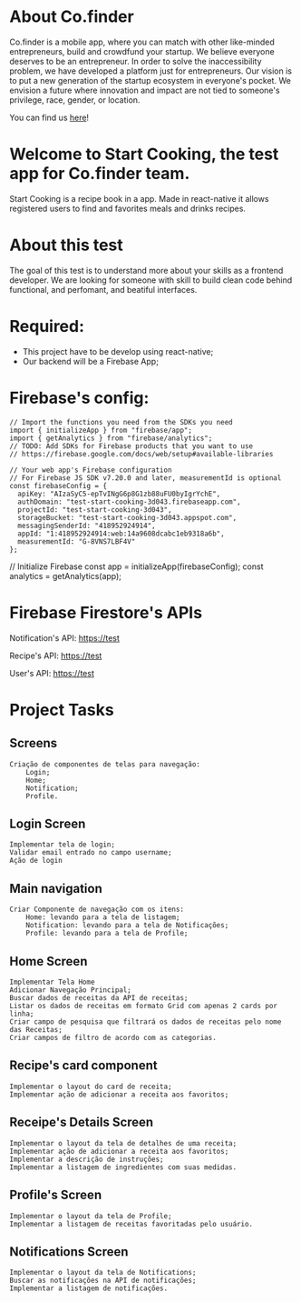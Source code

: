# About Co.finder
Co.finder is a mobile app, where you can match with other like-minded entrepreneurs, build and crowdfund your startup. We believe everyone deserves to be an entrepreneur. In order to solve the inaccessibility problem, we have developed a platform just for entrepreneurs.
Our vision is to put a new generation of the startup ecosystem in everyone's pocket. We envision a future where innovation and impact are not tied to someone's privilege, race, gender, or location.

You can find us [here](https://www.cofinderapp.com/)!

# Welcome to Start Cooking, the test app for Co.finder team.

Start Cooking is a recipe book in a app.
Made in react-native it allows registered users to find and favorites meals and drinks recipes.

# About this test

The goal of this test is to understand more about your skills as a frontend developer.
We are looking for someone with skill to build clean code behind functional, and perfomant, and beatiful interfaces.

# Required:
* This project have to be develop using react-native;
* Our backend will be a Firebase App;

# Firebase's config:
```
// Import the functions you need from the SDKs you need
import { initializeApp } from "firebase/app";
import { getAnalytics } from "firebase/analytics";
// TODO: Add SDKs for Firebase products that you want to use
// https://firebase.google.com/docs/web/setup#available-libraries

// Your web app's Firebase configuration
// For Firebase JS SDK v7.20.0 and later, measurementId is optional
const firebaseConfig = {
  apiKey: "AIzaSyC5-epTvINgG6p8G1zb88uFU0byIgrYchE",
  authDomain: "test-start-cooking-3d043.firebaseapp.com",
  projectId: "test-start-cooking-3d043",
  storageBucket: "test-start-cooking-3d043.appspot.com",
  messagingSenderId: "418952924914",
  appId: "1:418952924914:web:14a9608dcabc1eb9318a6b",
  measurementId: "G-8VNS7LBF4V"
};
```

// Initialize Firebase
const app = initializeApp(firebaseConfig);
const analytics = getAnalytics(app);

# Firebase Firestore's APIs

Notification's API: [https://test](https://test)

Recipe's API: [https://test](https://test)

User's API: [https://test](https://test)

# Project Tasks

## Screens
	Criação de componentes de telas para navegação:
		Login;
		Home;
		Notification;
		Profile.

## Login Screen
	Implementar tela de login;
	Validar email entrado no campo username;
	Ação de login

## Main navigation
	Criar Componente de navegação com os itens:
		Home: levando para a tela de listagem;
		Notification: levando para a tela de Notificações;
		Profile: levando para a tela de Profile;

## Home Screen
	Implementar Tela Home
	Adicionar Navegação Principal;
	Buscar dados de receitas da API de receitas;
	Listar os dados de receitas em formato Grid com apenas 2 cards por linha;
	Criar campo de pesquisa que filtrará os dados de receitas pelo nome das Receitas;
	Criar campos de filtro de acordo com as categorias.

## Recipe's card component
	Implementar o layout do card de receita;
	Implementar ação de adicionar a receita aos favoritos;
	
## Receipe's Details Screen
	Implementar o layout da tela de detalhes de uma receita;
	Implementar ação de adicionar a receita aos favoritos;
	Implementar a descrição de instruções;
	Implementar a listagem de ingredientes com suas medidas.

## Profile's Screen
	Implementar o layout da tela de Profile;
	Implementar a listagem de receitas favoritadas pelo usuário.

## Notifications Screen
	Implementar o layout da tela de Notifications;
	Buscar as notificações na API de notificações;
	Implementar a listagem de notificações.

	
